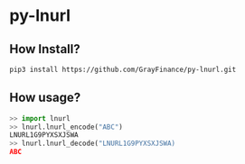 # py-lnurl

## How Install?
```bash
pip3 install https://github.com/GrayFinance/py-lnurl.git
```

## How usage?
```python
>> import lnurl
>> lnurl.lnurl_encode("ABC")
LNURL1G9PYXSXJSWA
>> lnurl.lnurl_decode("LNURL1G9PYXSXJSWA)
ABC
```

